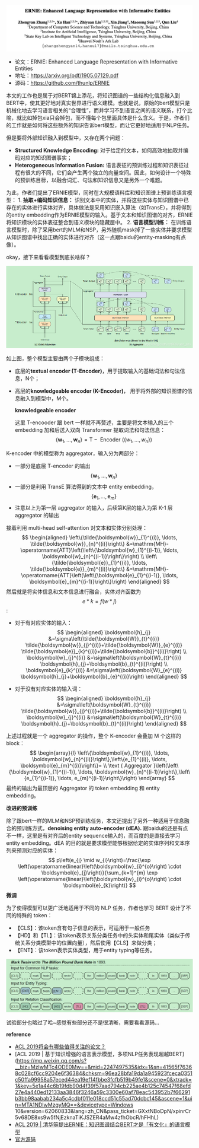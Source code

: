 ![](../../../pics/ERNIE-THU/ernie-thu-1.jpeg)

- 论文：ERNIE: Enhanced Language Representation with Informative Entities
- 地址：https://arxiv.org/pdf/1905.07129.pdf
- 源码：https://github.com/thunlp/ERNIE

本文的工作也是属于对BERT锦上添花，将知识图谱的一些结构化信息融入到BERT中，使其更好地对真实世界进行语义建模。也就是说，原始的bert模型只是机械化地去学习语言相关的“合理性”，而并学习不到语言之间的语义联系，打个比喻，就比如掉包xia只会掉包，而不懂每个包里面具体是什么含义。于是，作者们的工作就是如何将这些额外的知识告诉bert模型，而让它更好地适用于NLP任务。

但是要将外部知识融入到模型中，又存在两个问题：

- **Structured Knowledge Encoding:**  对于给定的文本，如何高效地抽取并编码对应的知识图谱事实；
- **Heterogeneous Information Fusion:** 语言表征的预训练过程和知识表征过程有很大的不同，它们会产生两个独立的向量空间。因此，如何设计一个特殊的预训练目标，以融合词汇、句法和知识信息又是另外一个难题。

为此，作者们提出了ERNIE模型，同时在大规模语料库和知识图谱上预训练语言模型： 1. **抽取+编码知识信息：** 识别文本中的实体，并将这些实体与知识图谱中已存在的实体进行实体对齐，具体做法是采用知识嵌入算法（如TransE），并将得到的entity embedding作为ERNIE模型的输入。基于文本和知识图谱的对齐，ERNIE 将知识模块的实体表征整合到语义模块的隐藏层中。 2. **语言模型训练：** 在训练语言模型时，除了采用bert的MLM和NSP，另外随机mask掉了一些实体并要求模型从知识图谱中找出正确的实体进行对齐（这一点跟baidu的entity-masking有点像）。

okay，接下来看看模型到底长啥样？  

![](../../../pics/ERNIE-THU/ernie-thu-2.jpeg)

如上图，整个模型主要由两个子模块组成：

- 底层的**textual encoder (T-Encoder)**，用于提取输入的基础词法和句法信息，N个；

- 高层的**knowledgeable encoder (K-Encoder)**， 用于将外部的知识图谱的信息融入到模型中，M个。

    **knowledgeable encoder**

    这里 T-encooder 跟 bert 一样就不再赘述，主要是将文本输入的三个 embedding 加和后送入双向 Transformer 提取词法和句法信息：
    $$
    \left\{\boldsymbol{w}_{1}, \ldots, \boldsymbol{w}_{n}\right\}=\mathrm{T}-\text { Encoder }\left(\left\{w_{1}, \ldots, w_{n}\right\}\right)
    $$

K-encoder 中的模型称为 aggregator，输入分为两部分：

- 一部分是底层 T-encoder 的输出 $$\left\{\boldsymbol{w}_{1}, \ldots, \boldsymbol{w}_{n}\right\}$$
- 一部分是利用 TransE 算法得到的文本中 entity embedding，$$\left\{\boldsymbol{e}_{1}, \ldots, \boldsymbol{e}_{m}\right\}$$
- 注意以上为第一层 aggregator 的输入，后续第K层的输入为第 K-1 层 aggregator 的输出

接着利用 multi-head self-attention 对文本和实体分别处理：
$$
\begin{aligned}
\left\{\tilde{\boldsymbol{w}}_{1}^{(i)}, \ldots, \tilde{\boldsymbol{w}}_{n}^{(i)}\right\} &=\mathrm{MH}-\operatorname{ATT}\left(\left\{\boldsymbol{w}_{1}^{(i-1)}, \ldots, \boldsymbol{w}_{n}^{(i-1)}\right\}\right) \\
\left\{\tilde{\boldsymbol{e}}_{1}^{(i)}, \ldots, \tilde{\boldsymbol{e}}_{m}^{(i)}\right\} &=\mathrm{MH}-\operatorname{ATT}\left(\left\{\boldsymbol{e}_{1}^{(i-1)}, \ldots, \boldsymbol{e}_{m}^{(i-1)}\right\}\right)
\end{aligned}
$$
然后就是将实体信息和文本信息进行融合，实体对齐函数为 $$e*{k}=f\left(w*{j}\right)$$:

- 对于有对应实体的输入：
    $$
    \begin{aligned}
    \boldsymbol{h}_{j} &=\sigma\left(\tilde{\boldsymbol{W}}_{t}^{(i)} \tilde{\boldsymbol{w}}_{j}^{(i)}+\tilde{\boldsymbol{W}}_{e}^{(i)} \tilde{\boldsymbol{e}}_{k}^{(i)}+\tilde{\boldsymbol{b}}^{(i)}\right) \\
    \boldsymbol{w}_{j}^{(i)} &=\sigma\left(\boldsymbol{W}_{t}^{(i)} \boldsymbol{h}_{j}+\boldsymbol{b}_{t}^{(i)}\right) \\
    \boldsymbol{e}_{k}^{(i)} &=\sigma\left(\boldsymbol{W}_{e}^{(i)} \boldsymbol{h}_{j}+\boldsymbol{b}_{e}^{(i)}\right)
    \end{aligned}
    $$

- 对于没有对应实体的输入词：
    $$
    \begin{aligned}
    \boldsymbol{h}_{j} &=\sigma\left(\boldsymbol{W}_{t}^{(i)} \tilde{\boldsymbol{w}}_{j}^{(i)}+\tilde{\boldsymbol{b}}^{(i)}\right) \\
    \boldsymbol{w}_{j}^{(i)} &=\sigma\left(\boldsymbol{W}_{t}^{(i)} \boldsymbol{h}_{j}+\boldsymbol{b}_{t}^{(i)}\right)
    \end{aligned}
    $$

上述过程就是一个 aggregator 的操作，整个 K-encoder 会叠加 M 个这样的block：
$$
\begin{array}{l}
\left\{\boldsymbol{w}_{1}^{(i)}, \ldots, \boldsymbol{w}_{n}^{(i)}\right\},\left\{e_{1}^{(i)}, \ldots, \boldsymbol{e}_{m}^{(i)}\right\}= \\
\text { Aggregator }\left(\left\{\boldsymbol{w}_{1}^{(i-1)}, \ldots, \boldsymbol{w}_{n}^{(i-1)}\right\},\left\{e_{1}^{(i-1)}, \ldots, e_{m}^{(i-1)}\right\}\right)
\end{array}
$$
最终的输出为最顶层的 Aggregator 的 token embedding 和 entity embedding。

**改进的预训练**

除了跟bert一样的MLM和NSP预训练任务，本文还提出了另外一种适用于信息融合的预训练方式，**denoising entity auto-encoder (dEA).** 跟baidu的还是有点不一样，这里是有对齐后的entity sequence输入的，而百度的是直接去学习entity embedding。dEA 的目的就是要求模型能够根据给定的实体序列和文本序列来预测对应的实体：
$$
p\left(e_{j} \mid w_{i}\right)=\frac{\exp \left(\operatorname{linear}\left(\boldsymbol{w}_{i}^{o}\right) \cdot \boldsymbol{e}_{j}\right)}{\sum_{k=1}^{m} \exp \left(\operatorname{linear}\left(\boldsymbol{w}_{i}^{o}\right) \cdot \boldsymbol{e}_{k}\right)}
$$
**微调**

为了使得模型可以更广泛地适用于不同的 NLP 任务，作者也学习 BERT 设计了不同的特殊的 token：

- 【CLS】：该token含有句子信息的表示，可适用于一般任务
- 【HD】和【TL】：该token表示关系分类任务中的头实体和尾实体（类似于传统关系分类模型中的位置向量），然后使用【CLS】来做分类；
- 【ENT】：该token表示实体类型，用于entity typing等任务。

![](../../../pics/ERNIE-THU/ernie-thu-3.jpeg)

试验部分也略过了哈~感觉有些部分还不是很清晰，需要看看源码...

**reference**

- [ACL 2019将会有哪些值得关注的论文？](https://www.zhihu.com/question/324223170/answer/686289852)
- [ACL 2019 | 基于知识增强的语言表示模型，多项NLP任务表现超越BERT](https://mp.weixin.qq.com/s?__biz=MzIwMTc4ODE0Mw==&mid=2247497535&idx=1&sn=41565f76368c028cf6cc9204e6f36384&chksm=96ea28bfa19da1a945923fceca0351c50ffa99958a57eced44ea19ef14fbbe3fcfb519b49fe1&scene=0&xtrack=1&key=5e1a44c6b19fdb90d4f39f57aad794cb225ae4b125c74547f68efd27e4a440ed12133aa3846f3246a59c3300e60af78eac543952b7f66291b3bb98aabab234a5c4cdbf011e018ccd51c55ad70dcbc145&ascene=1&uin=MTA1NDIwMzgyMQ==&devicetype=Windows 10&version=62060833&lang=zh_CN&pass_ticket=GXxtNBoDpN/xpinrCr5v68DE8xs9w5fNjEzknaTiKJSZER4aMw4zfhObcR/hFHhL)
- [ACL 2019 | 清华等提出ERNIE：知识图谱结合BERT才是「有文化」的语言模型](https://www.jiqizhixin.com/articles/2019-05-26-4)
- [官方源码](https://github.com/thunlp/ERNIE)

